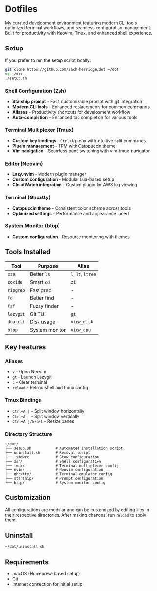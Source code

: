 # Dotfiles

My curated development environment featuring modern CLI tools, optimized terminal workflows, and seamless configuration management. Built for productivity with Neovim, Tmux, and enhanced shell experience.

## Setup

If you prefer to run the setup script locally:

```bash
git clone https://github.com/zach-herridge/dot ~/dot
cd ~/dot
./setup.sh
```

### Shell Configuration (Zsh)
- **Starship prompt** - Fast, customizable prompt with git integration
- **Modern CLI tools** - Enhanced replacements for common commands
- **Aliases** - Productivity shortcuts for development workflow
- **Auto-completion** - Enhanced tab completion for various tools

### Terminal Multiplexer (Tmux)
- **Custom key bindings** - `Ctrl+A` prefix with intuitive split commands
- **Plugin management** - TPM with Catppuccin theme
- **Vim navigation** - Seamless pane switching with vim-tmux-navigator

### Editor (Neovim)
- **Lazy.nvim** - Modern plugin manager
- **Custom configuration** - Modular Lua-based setup
- **CloudWatch integration** - Custom plugin for AWS log viewing

### Terminal (Ghostty)
- **Catppuccin theme** - Consistent color scheme across tools
- **Optimized settings** - Performance and appearance tuned

### System Monitor (btop)
- **Custom configuration** - Resource monitoring with themes

## Tools Installed

| Tool | Purpose | Alias |
|------|---------|-------|
| `eza` | Better `ls` | `l`, `lt`, `ltree` |
| `zoxide` | Smart `cd` | `zi` |
| `ripgrep` | Fast grep | - |
| `fd` | Better find | - |
| `fzf` | Fuzzy finder | - |
| `lazygit` | Git TUI | `gt` |
| `dua-cli` | Disk usage | `view_disk` |
| `btop` | System monitor | `view_cpu` |

## Key Features

### Aliases
- `v` - Open Neovim
- `gt` - Launch Lazygit
- `c` - Clear terminal
- `reload` - Reload shell and tmux config

### Tmux Bindings
- `Ctrl+A |` - Split window horizontally
- `Ctrl+A -` - Split window vertically
- `Ctrl+A j/k/h/l` - Resize panes

### Directory Structure
```
~/dot/
├── setup.sh           # Automated installation script
├── uninstall.sh       # Removal script
├── .stowrc            # Stow configuration
├── zsh/               # Shell configuration
├── tmux/              # Terminal multiplexer config
├── nvim/              # Neovim configuration
├── ghostty/           # Terminal emulator config
├── starship/          # Prompt configuration
└── btop/              # System monitor config
```

## Customization

All configurations are modular and can be customized by editing files in their respective directories. After making changes, run `reload` to apply them.

## Uninstall

```bash
~/dot/uninstall.sh
```

## Requirements

- macOS (Homebrew-based setup)
- Git
- Internet connection for initial setup
